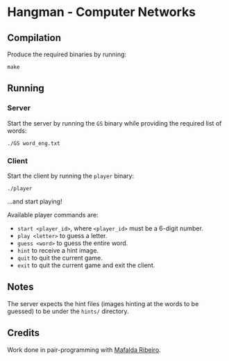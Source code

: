 # Hangman - Computer Networks

## Compilation

Produce the required binaries by running:

``` 
make
```

## Running

### Server

Start the server by running the `GS` binary while providing the required list of words:

``` 
./GS word_eng.txt
```

### Client

Start the client by running the `player` binary:

``` 
./player
```

...and start playing!

Available player commands are:
* `start <player_id>`, where `<player_id>` must be a 6-digit number.
* `play <letter>` to guess a letter.
* `guess <word>` to guess the entire word.
* `hint` to receive a hint image.
* `quit` to quit the current game.
* `exit` to quit the current game and exit the client.

## Notes

The server expects the hint files (images hinting at the words to be guessed) to be under the `hints/` directory.

## Credits

Work done in pair-programming with [Mafalda Ribeiro](https://github.com/mafrib).
